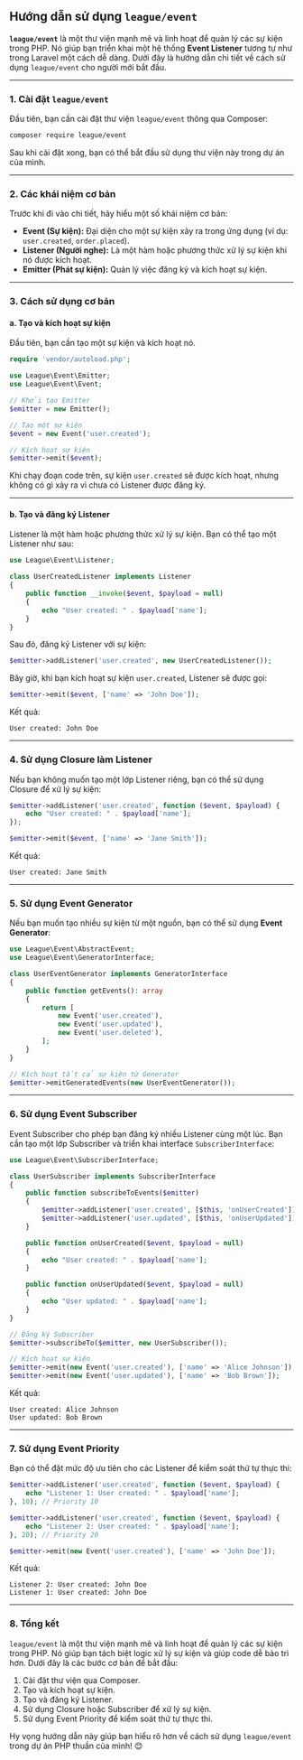 ## **Hướng dẫn sử dụng `league/event`**

**`league/event`** là một thư viện mạnh mẽ và linh hoạt để quản lý các sự kiện trong PHP. Nó giúp bạn triển khai một hệ thống **Event Listener** tương tự như trong Laravel một cách dễ dàng. Dưới đây là hướng dẫn chi tiết về cách sử dụng `league/event` cho người mới bắt đầu.

---

### **1. Cài đặt `league/event`**

Đầu tiên, bạn cần cài đặt thư viện `league/event` thông qua Composer:

```bash
composer require league/event
```

Sau khi cài đặt xong, bạn có thể bắt đầu sử dụng thư viện này trong dự án của mình.

---

### **2. Các khái niệm cơ bản**

Trước khi đi vào chi tiết, hãy hiểu một số khái niệm cơ bản:

- **Event (Sự kiện):** Đại diện cho một sự kiện xảy ra trong ứng dụng (ví dụ: `user.created`, `order.placed`).
- **Listener (Người nghe):** Là một hàm hoặc phương thức xử lý sự kiện khi nó được kích hoạt.
- **Emitter (Phát sự kiện):** Quản lý việc đăng ký và kích hoạt sự kiện.

---

### **3. Cách sử dụng cơ bản**

#### **a. Tạo và kích hoạt sự kiện**

Đầu tiên, bạn cần tạo một sự kiện và kích hoạt nó.

```php
require 'vendor/autoload.php';

use League\Event\Emitter;
use League\Event\Event;

// Khởi tạo Emitter
$emitter = new Emitter();

// Tạo một sự kiện
$event = new Event('user.created');

// Kích hoạt sự kiện
$emitter->emit($event);
```

Khi chạy đoạn code trên, sự kiện `user.created` sẽ được kích hoạt, nhưng không có gì xảy ra vì chưa có Listener được đăng ký.

---

#### **b. Tạo và đăng ký Listener**

Listener là một hàm hoặc phương thức xử lý sự kiện. Bạn có thể tạo một Listener như sau:

```php
use League\Event\Listener;

class UserCreatedListener implements Listener
{
    public function __invoke($event, $payload = null)
    {
        echo "User created: " . $payload['name'];
    }
}
```

Sau đó, đăng ký Listener với sự kiện:

```php
$emitter->addListener('user.created', new UserCreatedListener());
```

Bây giờ, khi bạn kích hoạt sự kiện `user.created`, Listener sẽ được gọi:

```php
$emitter->emit($event, ['name' => 'John Doe']);
```

Kết quả:
```
User created: John Doe
```

---

### **4. Sử dụng Closure làm Listener**

Nếu bạn không muốn tạo một lớp Listener riêng, bạn có thể sử dụng Closure để xử lý sự kiện:

```php
$emitter->addListener('user.created', function ($event, $payload) {
    echo "User created: " . $payload['name'];
});

$emitter->emit($event, ['name' => 'Jane Smith']);
```

Kết quả:
```
User created: Jane Smith
```

---

### **5. Sử dụng Event Generator**

Nếu bạn muốn tạo nhiều sự kiện từ một nguồn, bạn có thể sử dụng **Event Generator**:

```php
use League\Event\AbstractEvent;
use League\Event\GeneratorInterface;

class UserEventGenerator implements GeneratorInterface
{
    public function getEvents(): array
    {
        return [
            new Event('user.created'),
            new Event('user.updated'),
            new Event('user.deleted'),
        ];
    }
}

// Kích hoạt tất cả sự kiện từ Generator
$emitter->emitGeneratedEvents(new UserEventGenerator());
```

---

### **6. Sử dụng Event Subscriber**

Event Subscriber cho phép bạn đăng ký nhiều Listener cùng một lúc. Bạn cần tạo một lớp Subscriber và triển khai interface `SubscriberInterface`:

```php
use League\Event\SubscriberInterface;

class UserSubscriber implements SubscriberInterface
{
    public function subscribeToEvents($emitter)
    {
        $emitter->addListener('user.created', [$this, 'onUserCreated']);
        $emitter->addListener('user.updated', [$this, 'onUserUpdated']);
    }

    public function onUserCreated($event, $payload = null)
    {
        echo "User created: " . $payload['name'];
    }

    public function onUserUpdated($event, $payload = null)
    {
        echo "User updated: " . $payload['name'];
    }
}

// Đăng ký Subscriber
$emitter->subscribeTo($emitter, new UserSubscriber());

// Kích hoạt sự kiện
$emitter->emit(new Event('user.created'), ['name' => 'Alice Johnson']);
$emitter->emit(new Event('user.updated'), ['name' => 'Bob Brown']);
```

Kết quả:
```
User created: Alice Johnson
User updated: Bob Brown
```

---

### **7. Sử dụng Event Priority**

Bạn có thể đặt mức độ ưu tiên cho các Listener để kiểm soát thứ tự thực thi:

```php
$emitter->addListener('user.created', function ($event, $payload) {
    echo "Listener 1: User created: " . $payload['name'];
}, 10); // Priority 10

$emitter->addListener('user.created', function ($event, $payload) {
    echo "Listener 2: User created: " . $payload['name'];
}, 20); // Priority 20

$emitter->emit(new Event('user.created'), ['name' => 'John Doe']);
```

Kết quả:
```
Listener 2: User created: John Doe
Listener 1: User created: John Doe
```

---

### **8. Tổng kết**

`league/event` là một thư viện mạnh mẽ và linh hoạt để quản lý các sự kiện trong PHP. Nó giúp bạn tách biệt logic xử lý sự kiện và giúp code dễ bảo trì hơn. Dưới đây là các bước cơ bản để bắt đầu:

1. Cài đặt thư viện qua Composer.
2. Tạo và kích hoạt sự kiện.
3. Tạo và đăng ký Listener.
4. Sử dụng Closure hoặc Subscriber để xử lý sự kiện.
5. Sử dụng Event Priority để kiểm soát thứ tự thực thi.

Hy vọng hướng dẫn này giúp bạn hiểu rõ hơn về cách sử dụng `league/event` trong dự án PHP thuần của mình! 😊